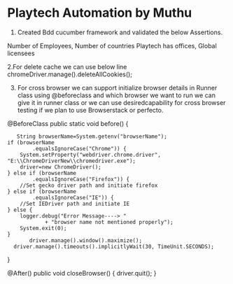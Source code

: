 # Playtech Automation by Muthu

1. Created Bdd cucumber framework and validated the below Assertions.

Number of Employees,
Number of countries Playtech has offices,
Global licensees

2.For delete cache we can use below line
  chromeDriver.manage().deleteAllCookies();

3. For cross browser we can support initialize browser details in Runner class using @beforeclass and which browser we want to run we can give it in runner class
or we can use desiredcapability for cross browser testing if we plan to use Browserstack or perfecto.


@BeforeClass
public static void before() {   

       String browserName=System.getenv("browserName");
    if (browserName
            .equalsIgnoreCase("Chrome")) {
        System.setProperty("webdriver.chrome.driver", "E:\\ChromeDriverNew\\chromedriver.exe");
        driver=new ChromeDriver(); 
    } else if (browserName
            .equalsIgnoreCase("Firefox")) {
        //Set gecko driver path and initiate firefox 
    } else if (browserName
            .equalsIgnoreCase("IE")) {
        //Set IEDriver path and initiate IE
    } else {
        logger.debug("Error Message----> "
                + "browser name not mentioned properly");
        System.exit(0);
    }
           driver.manage().window().maximize();
      driver.manage().timeouts().implicitlyWait(30, TimeUnit.SECONDS);  
 }
 
 @After()
public void closeBrowser()
{
driver.quit();
}
